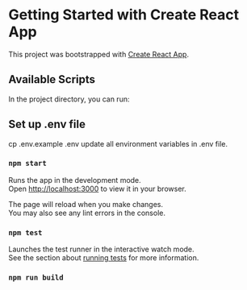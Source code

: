# Getting Started with Create React App

This project was bootstrapped with [Create React App](https://github.com/facebook/create-react-app).

## Available Scripts
In the project directory, you can run:

## Set up .env file
cp .env.example .env
update all environment variables in .env file.

### `npm start`

Runs the app in the development mode.\
Open [http://localhost:3000](http://localhost:3000) to view it in your browser.

The page will reload when you make changes.\
You may also see any lint errors in the console.

### `npm test`

Launches the test runner in the interactive watch mode.\
See the section about [running tests](https://facebook.github.io/create-react-app/docs/running-tests) for more information.

### `npm run build`
